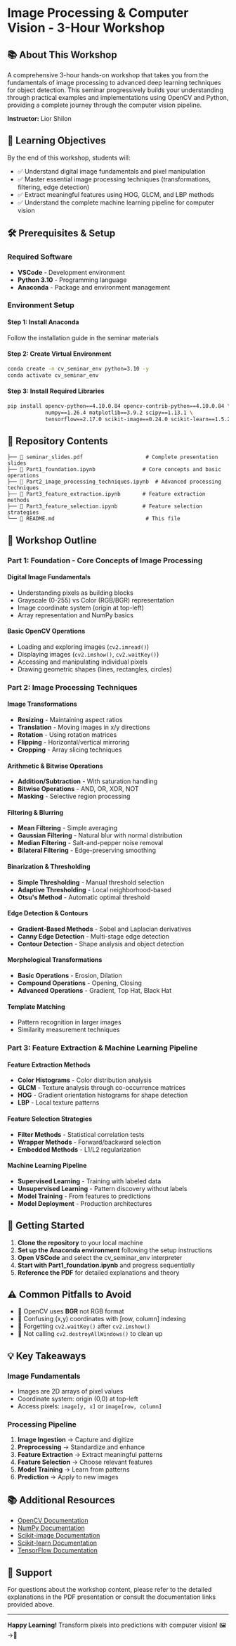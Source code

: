 # Image Processing & Computer Vision - 3-Hour Workshop

## 📚 About This Workshop

A comprehensive 3-hour hands-on workshop that takes you from the fundamentals of image processing to advanced deep learning techniques for object detection. This seminar progressively builds your understanding through practical examples and implementations using OpenCV and Python, providing a complete journey through the computer vision pipeline.

**Instructor:** Lior Shilon

## 🎯 Learning Objectives

By the end of this workshop, students will:
- ✅ Understand digital image fundamentals and pixel manipulation
- ✅ Master essential image processing techniques (transformations, filtering, edge detection)
- ✅ Extract meaningful features using HOG, GLCM, and LBP methods
- ✅ Understand the complete machine learning pipeline for computer vision

## 🛠️ Prerequisites & Setup

### Required Software
- **VSCode** - Development environment
- **Python 3.10** - Programming language  
- **Anaconda** - Package and environment management

### Environment Setup

#### Step 1: Install Anaconda
Follow the installation guide in the seminar materials

#### Step 2: Create Virtual Environment
```bash
conda create -n cv_seminar_env python=3.10 -y
conda activate cv_seminar_env
```

#### Step 3: Install Required Libraries
```bash
pip install opencv-python==4.10.0.84 opencv-contrib-python==4.10.0.84 \
            numpy==1.26.4 matplotlib==3.9.2 scipy==1.13.1 \
            tensorflow==2.17.0 scikit-image==0.24.0 scikit-learn==1.5.2
```

## 📂 Repository Contents

```
├── 📄 seminar_slides.pdf                    # Complete presentation slides
├── 📓 Part1_foundation.ipynb               # Core concepts and basic operations
├── 📓 Part2_image_processing_techniques.ipynb  # Advanced processing techniques  
├── 📓 Part3_feature_extraction.ipynb       # Feature extraction methods
├── 📓 Part3_feature_selection.ipynb        # Feature selection strategies
└── 📝 README.md                             # This file
```

## 📖 Workshop Outline

### Part 1: Foundation - Core Concepts of Image Processing

#### Digital Image Fundamentals
- Understanding pixels as building blocks
- Grayscale (0-255) vs Color (RGB/BGR) representation
- Image coordinate system (origin at top-left)
- Array representation and NumPy basics

#### Basic OpenCV Operations
- Loading and exploring images (`cv2.imread()`)
- Displaying images (`cv2.imshow()`, `cv2.waitKey()`)
- Accessing and manipulating individual pixels
- Drawing geometric shapes (lines, rectangles, circles)

### Part 2: Image Processing Techniques

#### Image Transformations
- **Resizing** - Maintaining aspect ratios
- **Translation** - Moving images in x/y directions
- **Rotation** - Using rotation matrices
- **Flipping** - Horizontal/vertical mirroring
- **Cropping** - Array slicing techniques

#### Arithmetic & Bitwise Operations
- **Addition/Subtraction** - With saturation handling
- **Bitwise Operations** - AND, OR, XOR, NOT
- **Masking** - Selective region processing

#### Filtering & Blurring
- **Mean Filtering** - Simple averaging
- **Gaussian Filtering** - Natural blur with normal distribution
- **Median Filtering** - Salt-and-pepper noise removal
- **Bilateral Filtering** - Edge-preserving smoothing

#### Binarization & Thresholding
- **Simple Thresholding** - Manual threshold selection
- **Adaptive Thresholding** - Local neighborhood-based
- **Otsu's Method** - Automatic optimal threshold

#### Edge Detection & Contours
- **Gradient-Based Methods** - Sobel and Laplacian derivatives
- **Canny Edge Detection** - Multi-stage edge detection
- **Contour Detection** - Shape analysis and object detection

#### Morphological Transformations
- **Basic Operations** - Erosion, Dilation
- **Compound Operations** - Opening, Closing
- **Advanced Operations** - Gradient, Top Hat, Black Hat

#### Template Matching
- Pattern recognition in larger images
- Similarity measurement techniques

### Part 3: Feature Extraction & Machine Learning Pipeline

#### Feature Extraction Methods
- **Color Histograms** - Color distribution analysis
- **GLCM** - Texture analysis through co-occurrence matrices
- **HOG** - Gradient orientation histograms for shape detection
- **LBP** - Local texture patterns

#### Feature Selection Strategies
- **Filter Methods** - Statistical correlation tests
- **Wrapper Methods** - Forward/backward selection
- **Embedded Methods** - L1/L2 regularization

#### Machine Learning Pipeline
- **Supervised Learning** - Training with labeled data
- **Unsupervised Learning** - Pattern discovery without labels
- **Model Training** - From features to predictions
- **Model Deployment** - Production architectures

## 🚀 Getting Started

1. **Clone the repository** to your local machine
2. **Set up the Anaconda environment** following the setup instructions
3. **Open VSCode** and select the cv_seminar_env interpreter
4. **Start with Part1_foundation.ipynb** and progress sequentially
5. **Reference the PDF** for detailed explanations and theory

## ⚠️ Common Pitfalls to Avoid

- 🔴 OpenCV uses **BGR** not RGB format
- 🔴 Confusing (x,y) coordinates with [row, column] indexing
- 🔴 Forgetting `cv2.waitKey()` after `cv2.imshow()`
- 🔴 Not calling `cv2.destroyAllWindows()` to clean up

## 💡 Key Takeaways

### Image Fundamentals
- Images are 2D arrays of pixel values
- Coordinate system: origin (0,0) at top-left
- Access pixels: `image[y, x]` or `image[row, column]`

### Processing Pipeline
1. **Image Ingestion** → Capture and digitize
2. **Preprocessing** → Standardize and enhance
3. **Feature Extraction** → Extract meaningful patterns
4. **Feature Selection** → Choose relevant features
5. **Model Training** → Learn from patterns
6. **Prediction** → Apply to new images

## 📚 Additional Resources

- [OpenCV Documentation](https://docs.opencv.org/)
- [NumPy Documentation](https://numpy.org/doc/)
- [Scikit-image Documentation](https://scikit-image.org/)
- [Scikit-learn Documentation](https://scikit-learn.org/)
- [TensorFlow Documentation](https://www.tensorflow.org/)

## 🤝 Support

For questions about the workshop content, please refer to the detailed explanations in the PDF presentation or consult the documentation links provided above.

---

**Happy Learning!** Transform pixels into predictions with computer vision! 🖼️→🤖